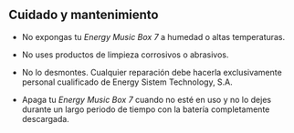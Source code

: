 ## Cuidado y mantenimiento

*	No expongas tu *Energy Music Box 7* a humedad o altas temperaturas.

*	No uses productos de limpieza corrosivos o abrasivos.

*	No lo desmontes. Cualquier reparación debe hacerla exclusivamente personal cualificado de Energy Sistem Technology, S.A.

*	Apaga tu *Energy Music Box 7* cuando no esté en uso y no lo dejes durante un largo periodo de tiempo con la batería completamente descargada.

